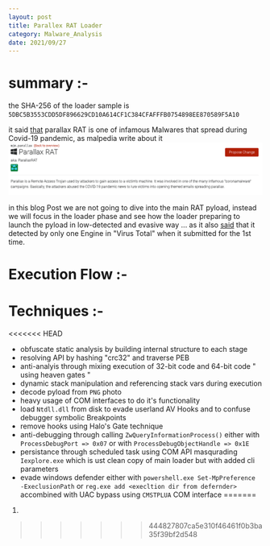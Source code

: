 ```yaml
---
layout: post
title: Parallex RAT Loader
category: Malware_Analysis
date: 2021/09/27
---
```

# summary :-

the SHA-256 of the loader sample is ```5DBC5B3553CDD5DF896629CD10A614CF1C384CFAFFFB0754898EE870589F5A10```

it said [that](https://malpedia.caad.fkie.fraunhofer.de/details/win.parallax) parallax RAT is one of infamous Malwares that spread during Covid-19 pandemic, as malpedia write about it 
![malpedia about parallax](../../assets/Images/Malware_Analysis/Parallax_RAT/malpedia.PNG)

in this blog Post we are not going to dive into the main RAT pyload, instead we will focus in the loader phase and see how the loader preparing to launch the pyload in low-detected and evasive way ... as it also [said](https://twitter.com/malwrhunterteam/status/1227196799997431809) that it detected by only one Engine in "Virus Total" when it submitted for the 1st time.

# Execution Flow :-

# Techniques :-
<<<<<<< HEAD
- obfuscate static analysis by building internal structure to each stage 
- resolving API by hashing "crc32" and traverse PEB 
- anti-analyis through mixing execution of 32-bit code and 64-bit code " using heaven gates "
- dynamic stack manipulation and referencing stack vars during execution
- decode pyload from `PNG` photo 
- heavy usage of COM interfaces to do it's functionality 
- load `Ntdll.dll` from disk to evade userland AV Hooks and to confuse debugger symbolic Breakpoints
- remove hooks using Halo's Gate technique 
- anti-debugging through calling `ZwQueryInformationProcess()` either with `ProcessDebugPort => 0x07` or with `ProcessDebugObjectHandle => 0x1E`
- persistance through scheduled task using COM API masqurading `Iexplore.exe` which is ust clean copy of main loader but with added cli parameters
- evade windows defender either with `powershell.exe Set-MpPreference -ExeclusionPath` or `reg.exe add <execltion dir from defernder>` accombined with UAC bypass using `CMSTPLUA` COM interface
=======
1. 
>>>>>>> 444827807ca5e310f46461f0b3ba35f39bf2d548
